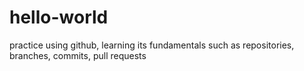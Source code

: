 # hello-world
practice using github, learning its fundamentals such as repositories, branches, commits, pull requests
